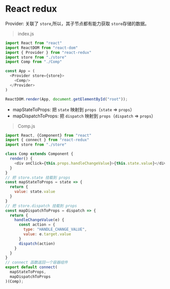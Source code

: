 # React redux

Provider: 关联了 `store`,所以，其子节点都有能力获取 `store`存储的数据。

> index.js

```js
import React from "react"
import ReactDOM from "react-dom"
import { Provider } from "react-redux"
import store from "./store"
import Comp from "./Comp"

const App = (
  <Provider store={store}>
    <Comp/>
  </Provider>
)

ReactDOM.render(App, document.getElementById("root"));

```

- mapStateToProps: 把 `state` 映射到 `props`（`state` => `props`）
- mapDispatchToProps: 把 `dispatch` 映射到 `props`（`dispatch` => `props`）

> Comp.js

```js
import React, {Component} from "react"
import { connect } from "react-redux"
import store from "./store"

class Comp extends Component {
  render() {
    <div onClick={this.props.handleChangeValue}>{this.state.value}</div>
  }
}
// 把 store.state 挂载到 props
const mapStateToProps = state => {
  return {
    value: state.value
  }
}
// 把 store.dispatch 挂载到 props
const mapDispatchToProps = dispatch => {
  return {
    handleChangeValue(e) {
      const action = {
        type: "HANDLE_CHANGE_VALUE",
        value: e.target.value
      }
      dispatch(action)
    }
  }
}
// connect 函数返回一个容器组件
export default connect(
  mapStateToProps,
  mapDispatchToProps
)(Comp);
```